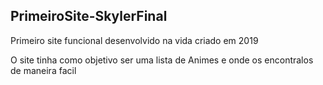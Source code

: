 ## PrimeiroSite-SkylerFinal
 
Primeiro site funcional desenvolvido na vida criado em 2019

O site tinha como objetivo ser uma lista de Animes e onde os encontralos de maneira facil
